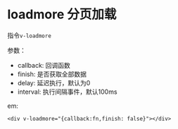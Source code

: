 # loadmore 分页加载
指令`v-loadmore`  
  
参数：  
* callback: 回调函数
* finish: 是否获取全部数据
* delay: 延迟执行，默认为0
* interval: 执行间隔事件，默认100ms

em:
```
<div v-loadmore="{callback:fn,finish: false}"></div>
```

